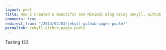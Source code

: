 ```yaml
---
layout: post
title: How I Created a Beautiful and Minimal Blog Using Jekyll, Github Pages, and poole
comments: true
redirect_from: "/2014/02/03/jekyll-github-pages-poole/"
permalink: jekyll-github-pages-poole
---
```


Testing 123
